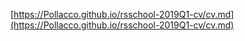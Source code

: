 [https://Pollacco.github.io/rsschool-2019Q1-cv/cv.md](https://Pollacco.github.io/rsschool-2019Q1-cv/cv.md)